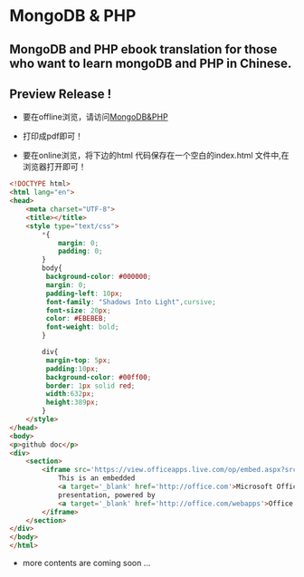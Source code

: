# MongoDB & PHP

## MongoDB and PHP ebook translation for those who want to learn mongoDB and PHP in Chinese.

##  Preview Release !

* 要在offline浏览，请访问[MongoDB&PHP
](https://github.com/xgqfrms/MongoDB_PHP/blob/master/MongoDB%20and%20PHP.docx?raw=true)
* 打印成pdf即可！

* 要在online浏览，将下边的html 代码保存在一个空白的index.html 文件中,在浏览器打开即可！

```html
<!DOCTYPE html>
<html lang="en">
<head>
    <meta charset="UTF-8">
    <title></title>
    <style type="text/css">
        *{
            margin: 0;
            padding: 0;
        }
        body{
         background-color: #000000;
		 margin: 0;
         padding-left: 10px;
		 font-family: "Shadows Into Light",cursive;
	     font-size: 20px;
	     color: #EBEBEB;
	     font-weight: bold;
        }

		div{
		 margin-top: 5px;
		 padding:10px;
		 background-color: #00ff00;
		 border: 1px solid red;
		 width:632px;
		 height:389px;
		}
    </style>
</head>
<body>
<p>github doc</p>
<div>
    <section>
        <iframe src='https://view.officeapps.live.com/op/embed.aspx?src=https://github.com/xgqfrms/MongoDB_PHP/blob/master/MongoDB%20and%20PHP.docx?raw=true' width='610px' height='367px' frameborder='0'>
            This is an embedded
            <a target='_blank' href='http://office.com'>Microsoft Office</a>
            presentation, powered by
            <a target='_blank' href='http://office.com/webapps'>Office Online</a>.
        </iframe>
    </section>
</div>
</body>
</html>
```

* more contents are coming soon ...
